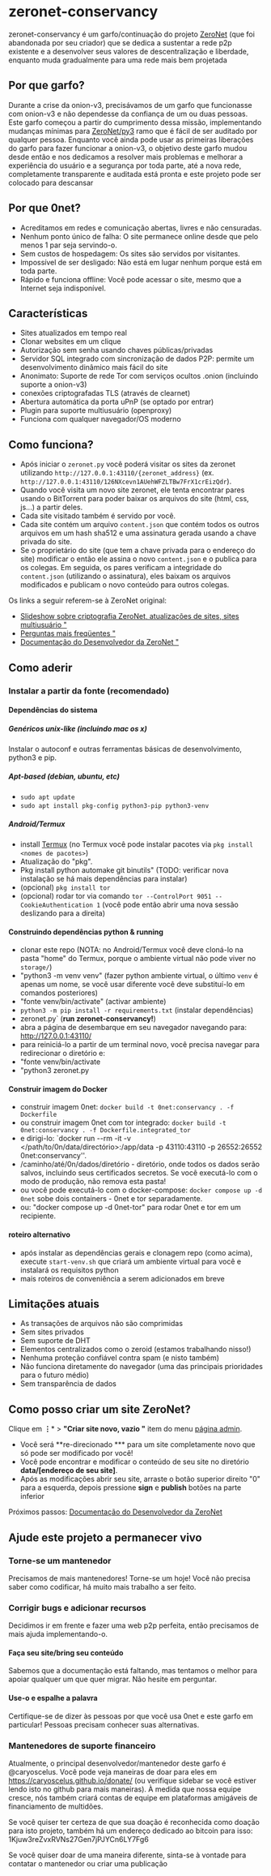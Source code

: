 
# zeronet-conservancy

zeronet-conservancy é um garfo/continuação do projeto [ZeroNet](https://github.com/HelloZeroNet/ZeroNet)
(que foi abandonada por seu criador) que se dedica a sustentar a rede p2p existente e a desenvolver
seus valores de descentralização e liberdade, enquanto muda gradualmente para uma rede mais bem projetada

## Por que garfo?

Durante a crise da onion-v3, precisávamos de um garfo que funcionasse com onion-v3 e não dependesse da confiança de um ou
duas pessoas. Este garfo começou a partir do cumprimento dessa missão, implementando mudanças mínimas para
[ZeroNet/py3](https://github.com/HelloZeroNet/ZeroNet/tree/py3) ramo que é fácil de ser auditado por qualquer pessoa. Enquanto
você ainda pode usar as primeiras liberações do garfo para fazer funcionar a onion-v3, o objetivo deste garfo mudou desde então
e nos dedicamos a resolver mais problemas e melhorar a experiência do usuário e a segurança por toda parte, até 
a nova rede, completamente transparente e auditada está pronta e este projeto pode ser colocado para descansar

## Por que 0net?

* Acreditamos em redes e comunicação abertas, livres e não censuradas.
* Nenhum ponto único de falha: O site permanece online desde que pelo menos 1 par seja
  servindo-o.
* Sem custos de hospedagem: Os sites são servidos por visitantes.
* Impossível de ser desligado: Não está em lugar nenhum porque está em toda parte.
* Rápido e funciona offline: Você pode acessar o site, mesmo que a Internet seja
  indisponível.


## Características

 * Sites atualizados em tempo real
 * Clonar websites em um clique
 * Autorização sem senha usando chaves públicas/privadas
 * Servidor SQL integrado com sincronização de dados P2P: permite um desenvolvimento dinâmico mais fácil do site
 * Anonimato: Suporte de rede Tor com serviços ocultos .onion (incluindo suporte a onion-v3)
 * conexões criptografadas TLS (através de clearnet)
 * Abertura automática da porta uPnP (se optado por entrar)
 * Plugin para suporte multiusuário (openproxy)
 * Funciona com qualquer navegador/OS moderno


## Como funciona?

* Após iniciar o `zeronet.py` você poderá visitar os sites da zeronet utilizando
  `http://127.0.0.1:43110/{zeronet_address}` (ex.
  `http://127.0.0.1:43110/126NXcevn1AUehWFZLTBw7FrX1crEizQdr`).
* Quando você visita um novo site zeronet, ele tenta encontrar pares usando o BitTorrent
  para poder baixar os arquivos do site (html, css, js...) a partir deles.
* Cada site visitado também é servido por você.
* Cada site contém um arquivo `content.json` que contém todos os outros arquivos em um hash sha512
  e uma assinatura gerada usando a chave privada do site.
* Se o proprietário do site (que tem a chave privada para o endereço do site) modificar o
  então ele assina o novo `content.json` e o publica para os colegas.
  Em seguida, os pares verificam a integridade do `content.json` (utilizando o
  assinatura), eles baixam os arquivos modificados e publicam o novo conteúdo para
  outros colegas.

Os links a seguir referem-se à ZeroNet original:

- [Slideshow sobre criptografia ZeroNet, atualizações de sites, sites multiusuário "](https://docs.google.com/presentation/d/1_2qK1IuOKJ51pgBvllZ9Yu7Au2l551t3XBgyTSvilew/pub?start=false&loop=false&delayms=3000)
- [Perguntas mais freqüentes "](https://zeronet.io/docs/faq/)
- [Documentação do Desenvolvedor da ZeroNet "](https://zeronet.io/docs/site_development/getting_started/)

## Como aderir

### Instalar a partir da fonte (recomendado)

#### Dependências do sistema

##### Genéricos unix-like (incluindo mac os x)

Instalar o autoconf e outras ferramentas básicas de desenvolvimento, python3 e pip.

##### Apt-based (debian, ubuntu, etc)
 - `sudo apt update`
 - `sudo apt install pkg-config python3-pip python3-venv`

##### Android/Termux
 - install [Termux](https://termux.com/) (no Termux você pode instalar pacotes via `pkg install <nomes de pacotes>`)
 - Atualização do "pkg".
 - Pkg install python automake git binutils" (TODO: verificar nova instalação se há mais dependências para instalar)
 - (opcional) `pkg install tor`
 - (opcional) rodar tor via comando `tor --ControlPort 9051 --CookieAuthentication 1` (você pode então abrir uma nova sessão deslizando para a direita)

#### Construindo dependências python & running
 - clonar este repo (NOTA: no Android/Termux você deve cloná-lo na pasta "home" do Termux, porque o ambiente virtual não pode viver no `storage/`)
 - "python3 -m venv venv" (fazer python ambiente virtual, o último `venv` é apenas um nome, se você usar diferente você deve substituí-lo em comandos posteriores)
 - "fonte venv/bin/activate" (activar ambiente)
 - `python3 -m pip install -r requirements.txt` (instalar dependências)
 - zeronet.py` (**run zeronet-conservancy!**)
 - abra a página de desembarque em seu navegador navegando para: http://127.0.0.1:43110/
 - para reiniciá-lo a partir de um terminal novo, você precisa navegar para redirecionar o diretório e:
 - "fonte venv/bin/activate
 - "python3 zeronet.py

#### Construir imagem do Docker
- construir imagem 0net: `docker build -t 0net:conservancy . -f Dockerfile`
- ou construir imagem 0net com tor integrado: `docker build -t 0net:conservancy . -f Dockerfile.integrated_tor`
- e dirigi-lo: `docker run --rm -it -v </path/to/0n/data/directório>:/app/data -p 43110:43110 -p 26552:26552 0net:conservancy''.
- /caminho/até/0n/dados/diretório - diretório, onde todos os dados serão salvos, incluindo seus certificados secretos. Se você executá-lo com o modo de produção, não remova esta pasta!
- ou você pode executá-lo com o docker-compose: `docker compose up -d 0net` sobe dois containers - 0net e tor separadamente.
- ou: "docker compose up -d 0net-tor" para rodar 0net e tor em um recipiente.

#### roteiro alternativo
 - após instalar as dependências gerais e clonagem repo (como acima), execute `start-venv.sh` que criará um ambiente virtual para você e instalará os requisitos python
 - mais roteiros de conveniência a serem adicionados em breve

## Limitações atuais

* As transações de arquivos não são comprimidas
* Sem sites privados
* Sem suporte de DHT
* Elementos centralizados como o zeroid (estamos trabalhando nisso!)
* Nenhuma proteção confiável contra spam (e nisto também)
* Não funciona diretamente do navegador (uma das principais prioridades para o futuro médio)
* Sem transparência de dados


## Como posso criar um site ZeroNet?

 Clique em **⋮*** > **"Criar site novo, vazio "** item do menu [página admin](http://127.0.0.1:43110/126NXcevn1AUehWFZLTBw7FrX1crEizQdr).
 * Você será **re-direcionado *** para um site completamente novo que só pode ser modificado por você!
 * Você pode encontrar e modificar o conteúdo de seu site no diretório **data/[endereço de seu site]**.
 * Após as modificações abrir seu site, arraste o botão superior direito "0" para a esquerda, depois pressione **sign** e **publish** botões na parte inferior

Próximos passos: [Documentação do Desenvolvedor da ZeroNet](https://zeronet.io/docs/site_development/getting_started/)

## Ajude este projeto a permanecer vivo

### Torne-se um mantenedor

Precisamos de mais mantenedores! Torne-se um hoje! Você não precisa saber como codificar,
há muito mais trabalho a ser feito.

### Corrigir bugs e adicionar recursos

Decidimos ir em frente e fazer uma web p2p perfeita, então precisamos de mais ajuda
implementando-o.

#### Faça seu site/bring seu conteúdo

Sabemos que a documentação está faltando, mas tentamos o melhor para apoiar qualquer um
que quer migrar. Não hesite em perguntar.

#### Use-o e espalhe a palavra

Certifique-se de dizer às pessoas por que você usa 0net e este garfo em particular! Pessoas
precisam conhecer suas alternativas.

### Mantenedores de suporte financeiro

Atualmente, o principal desenvolvedor/mantenedor deste garfo é @caryoscelus. Você pode
veja maneiras de doar para eles em https://caryoscelus.github.io/donate/ (ou verifique
sidebar se você estiver lendo isto no github para mais maneiras). À medida que nossa equipe cresce, nós
também criará contas de equipe em plataformas amigáveis de financiamento de multidões.

Se você quiser ter certeza de que sua doação é reconhecida como doação para isto
projeto, também há um endereço dedicado ao bitcoin para isso:
1Kjuw3reZvxRVNs27Gen7jPJYCn6LY7Fg6

Se você quiser doar de uma maneira diferente, sinta-se à vontade para contatar o mantenedor ou
criar uma publicação 